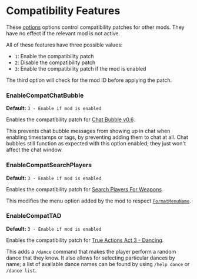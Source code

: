 # Compatibility Features

These [options](./index.md) options control compatibility patches for other mods.
They have no effect if the relevant mod is not active.

All of these features have three possible values:
- `1`: Enable the compatibility patch
- `2`: Disable the compatibility patch
- `3`: Enable the compatibility patch if the mod is enabled

The third option will check for the mod ID before applying the patch.

### EnableCompatChatBubble
**Default:** `3 - Enable if mod is enabled`

Enables the compatibility patch for [Chat Bubble v0.6](https://steamcommunity.com/sharedfiles/filedetails/?id=2688676019).

This prevents chat bubble messages from showing up in chat when enabling timestamps or tags, by preventing adding them to chat at all.
Chat bubbles still function as expected with this option enabled; they just won't affect the chat window.

### EnableCompatSearchPlayers
**Default:** `3 - Enable if mod is enabled`

Enables the compatibility patch for [Search Players For Weapons](https://steamcommunity.com/sharedfiles/filedetails/?id=2873010748).

This modifies the menu option added by the mod to respect [`FormatMenuName`](../sandbox-options/component-formats.md#formatmenuname).

### EnableCompatTAD
**Default:** `3 - Enable if mod is enabled`

Enables the compatibility patch for [True Actions Act 3 - Dancing](https://steamcommunity.com/sharedfiles/filedetails/?id=2648779556).

This adds a `/dance` command that makes the player perform a random dance that they know.
It also allows for selecting particular dances by name; a list of available dance names can be found by using `/help dance` or `/dance list`.
